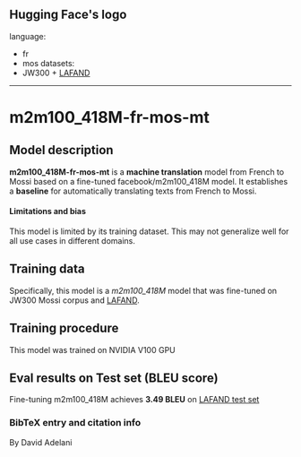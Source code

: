 Hugging Face's logo
---
language: 
- fr
- mos
datasets:
- JW300 + [LAFAND](https://github.com/masakhane-io/lafand-mt)
---
# m2m100_418M-fr-mos-mt
## Model description
**m2m100_418M-fr-mos-mt** is a **machine translation** model from French to Mossi based on a fine-tuned facebook/m2m100_418M model.  It establishes a **baseline** for automatically translating texts from French to Mossi.  


#### Limitations and bias
This model is limited by its training dataset. This may not generalize well for all use cases in different domains.  

## Training data
Specifically, this model is a *m2m100_418M* model that was fine-tuned on JW300 Mossi corpus and [LAFAND](https://github.com/masakhane-io/lafand-mt). 

## Training procedure
This model was trained on NVIDIA V100 GPU

## Eval results on Test set (BLEU score)
Fine-tuning m2m100_418M achieves **3.49 BLEU** on [LAFAND test set](https://github.com/masakhane-io/lafand-mt)

### BibTeX entry and citation info
By David Adelani
```

```


